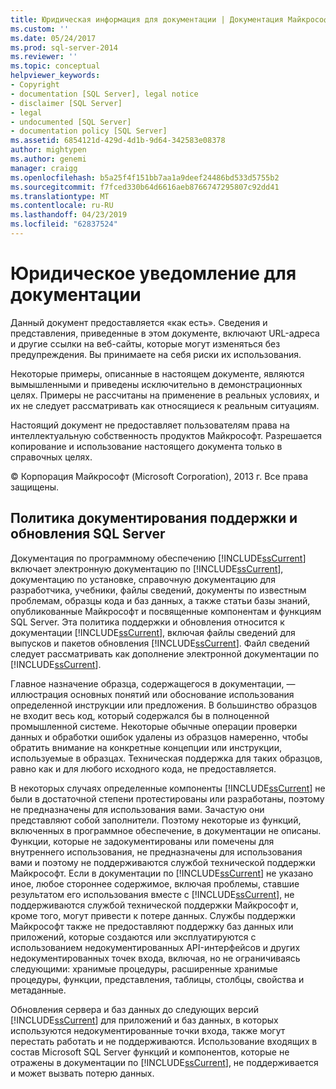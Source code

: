 ```yaml
---
title: Юридическая информация для документации | Документация Майкрософт
ms.custom: ''
ms.date: 05/24/2017
ms.prod: sql-server-2014
ms.reviewer: ''
ms.topic: conceptual
helpviewer_keywords:
- Copyright
- documentation [SQL Server], legal notice
- disclaimer [SQL Server]
- legal
- undocumented [SQL Server]
- documentation policy [SQL Server]
ms.assetid: 6854121d-429d-4d1b-9d64-342583e08378
author: mightypen
ms.author: genemi
manager: craigg
ms.openlocfilehash: b5a25f4f151bb7aa1a9deef24486bd533d5755b2
ms.sourcegitcommit: f7fced330b64d6616aeb8766747295807c92dd41
ms.translationtype: MT
ms.contentlocale: ru-RU
ms.lasthandoff: 04/23/2019
ms.locfileid: "62837524"
---
```

# <a name="legal-notice-for-documentation"></a>Юридическое уведомление для документации
  Данный документ предоставляется «как есть». Сведения и представления, приведенные в этом документе, включают URL-адреса и другие ссылки на веб-сайты, которые могут изменяться без предупреждения. Вы принимаете на себя риски их использования.  
  
 Некоторые примеры, описанные в настоящем документе, являются вымышленными и приведены исключительно в демонстрационных целях. Примеры не рассчитаны на применение в реальных условиях, и их не следует рассматривать как относящиеся к реальным ситуациям.  
  
 Настоящий документ не предоставляет пользователям права на интеллектуальную собственность продуктов Майкрософт. Разрешается копирование и использование настоящего документа только в справочных целях.  
  
 © Корпорация Майкрософт (Microsoft Corporation), 2013 г. Все права защищены.  
  
## <a name="documentation-policy-for-sql-server-support-and-upgrade"></a>Политика документирования поддержки и обновления SQL Server  
 Документация по программному обеспечению [!INCLUDE[ssCurrent](../includes/sscurrent-md.md)] включает электронную документацию по [!INCLUDE[ssCurrent](../includes/sscurrent-md.md)], документацию по установке, справочную документацию для разработчика, учебники, файлы сведений, документы по известным проблемам, образцы кода и баз данных, а также статьи базы знаний, опубликованные Майкрософт и посвященные компонентам и функциям SQL Server. Эта политика поддержки и обновления относится к документации [!INCLUDE[ssCurrent](../includes/sscurrent-md.md)], включая файлы сведений для выпусков и пакетов обновления [!INCLUDE[ssCurrent](../includes/sscurrent-md.md)]. Файл сведений следует рассматривать как дополнение электронной документации по [!INCLUDE[ssCurrent](../includes/sscurrent-md.md)].  
  
 Главное назначение образца, содержащегося в документации, — иллюстрация основных понятий или обоснование использования определенной инструкции или предложения. В большинство образцов не входит весь код, который содержался бы в полноценной промышленной системе. Некоторые обычные операции проверки данных и обработки ошибок удалены из образцов намеренно, чтобы обратить внимание на конкретные концепции или инструкции, используемые в образцах. Техническая поддержка для таких образцов, равно как и для любого исходного кода, не предоставляется.  
  
 В некоторых случаях определенные компоненты [!INCLUDE[ssCurrent](../includes/sscurrent-md.md)] не были в достаточной степени протестированы или разработаны, поэтому не предназначены для использования вами. Зачастую они представляют собой заполнители. Поэтому некоторые из функций, включенных в программное обеспечение, в документации не описаны. Функции, которые не задокументированы или помечены для внутреннего использования, не предназначены для использования вами и поэтому не поддерживаются службой технической поддержки Майкрософт. Если в документации по [!INCLUDE[ssCurrent](../includes/sscurrent-md.md)] не указано иное, любое стороннее содержимое, включая проблемы, ставшие результатом его использования вместе с [!INCLUDE[ssCurrent](../includes/sscurrent-md.md)], не поддерживаются службой технической поддержки Майкрософт и, кроме того, могут привести к потере данных. Службы поддержки Майкрософт также не предоставляют поддержку баз данных или приложений, которые создаются или эксплуатируются с использованием недокументированных API-интерфейсов и других недокументированных точек входа, включая, но не ограничиваясь следующими: хранимые процедуры, расширенные хранимые процедуры, функции, представления, таблицы, столбцы, свойства и метаданные.  
  
 Обновления сервера и баз данных до следующих версий [!INCLUDE[ssCurrent](../includes/sscurrent-md.md)] для приложений и баз данных, в которых используются недокументированные точки входа, также могут перестать работать и не поддерживаются. Использование входящих в состав Microsoft SQL Server функций и компонентов, которые не отражены в документации по [!INCLUDE[ssCurrent](../includes/sscurrent-md.md)], не поддерживается и может вызвать потерю данных.  
  
  
